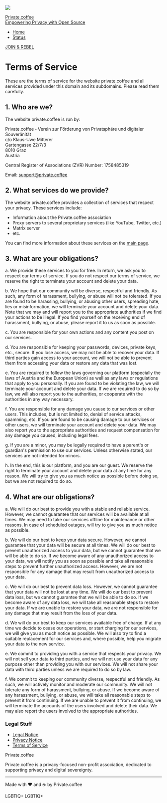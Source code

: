 [![](/assets/img/logo-inv_grad.svg)](https://private.coffee/)

[Private.coffee  
Empowering Privacy with Open Source](https://private.coffee/)

* [Home](https://private.coffee/index.html)
* [Status](https://status.private.coffee/)

[JOIN & REBEL](https://private.coffee/membership.html)

Terms of Service
================

These are the terms of service for the website private.coffee and all services provided under this domain and its subdomains. Please read them carefully.

1\. Who are we?
---------------

The website private.coffee is run by:

Private.coffee ‐ Verein zur Förderung von Privatsphäre und digitaler Souveränität  
c/o Klaus-Uwe Mitterer  
Gartengasse 22/7/3  
8010 Graz  
Austria  

Central Register of Associations (ZVR) Number: 1758485319

Email: [support@private.coffee](mailto:support@private.coffee)

2\. What services do we provide?
--------------------------------

The website private.coffee provides a collection of services that respect your privacy. These services include:

* Information about the Private.coffee association
* Proxy servers to several proprietary services (like YouTube, Twitter, etc.)
* Matrix server
* etc.

You can find more information about these services on the [main page](https://private.coffee/).

3\. What are your obligations?
------------------------------

a. We provide these services to you for free. In return, we ask you to respect our terms of service. If you do not respect our terms of service, we reserve the right to terminate your account and delete your data.

b. We hope that our community will be diverse, respectful and friendly. As such, any form of harassment, bullying, or abuse will not be tolerated. If you are found to be harassing, bullying, or abusing other users, spreading hate, lies or misinformation, we will terminate your account and delete your data. Note that we may and will report you to the appropriate authorities if we find your actions to be illegal. If you find yourself on the receiving end of harassment, bullying, or abuse, please report it to us as soon as possible.

c. You are responsible for your own actions and any content you post on our services.

d. You are responsible for keeping your passwords, devices, private keys, etc., secure. If you lose access, we may not be able to recover your data. If third parties gain access to your account, we will not be able to prevent them from accessing your data or restore any data that was lost.

e. You are required to follow the laws governing our platform (especially the laws of Austria and the European Union) as well as any laws or regulations that apply to you personally. If you are found to be violating the law, we will terminate your account and delete your data. If we are required to do so by law, we will also report you to the authorities, or cooperate with the authorities in any way necessary.

f. You are responsible for any damage you cause to our services or other users. This includes, but is not limited to, denial of service attacks, spamming, etc. If you are found to be causing damage to our services or other users, we will terminate your account and delete your data. We may also report you to the appropriate authorities and request compensation for any damage you caused, including legal fees.

g. If you are a minor, you may be legally required to have a parent's or guardian's permission to use our services. Unless otherwise stated, our services are not intended for minors.

h. In the end, this is our platform, and you are our guest. We reserve the right to terminate your account and delete your data at any time for any reason. We will try to give you as much notice as possible before doing so, but we are not required to do so.

4\. What are our obligations?
-----------------------------

a. We will do our best to provide you with a stable and reliable service. However, we cannot guarantee that our services will be available at all times. We may need to take our services offline for maintenance or other reasons. In case of scheduled outages, will try to give you as much notice as possible.

b. We will do our best to keep your data secure. However, we cannot guarantee that your data will be secure at all times. We will do our best to prevent unauthorized access to your data, but we cannot guarantee that we will be able to do so. If we become aware of any unauthorized access to your data, we will notify you as soon as possible and take all reasonable steps to prevent further unauthorized access. However, we are not responsible for any damage that may result from unauthorized access to your data.

c. We will do our best to prevent data loss. However, we cannot guarantee that your data will not be lost at any time. We will do our best to prevent data loss, but we cannot guarantee that we will be able to do so. If we become aware of any data loss, we will take all reasonable steps to restore your data. If we are unable to restore your data, we are not responsible for any damage that may result from the loss of your data.

d. We will do our best to keep our services available free of charge. If at any time we decide to cease our operations, or start charging for our services, we will give you as much notice as possible. We will also try to find a suitable replacement for our services and, where possible, help you migrate your data to the new service.

e. We commit to providing you with a service that respects your privacy. We will not sell your data to third parties, and we will not use your data for any purpose other than providing you with our services. We will not share your data with third parties unless we are required to do so by law.

f. We commit to keeping our community diverse, respectful and friendly. As such, we will actively monitor and moderate our community. We will not tolerate any form of harassment, bullying, or abuse. If we become aware of any harassment, bullying, or abuse, we will take all reasonable steps to prevent it from continuing. If we are unable to prevent it from continuing, we will terminate the accounts of the users involved and delete their data. We may also report the users involved to the appropriate authorities.

### Legal Stuff

* [Legal Notice](https://private.coffee/legal.html)
* [Privacy Notice](https://private.coffee/privacy.html)
* [Terms of Service](https://private.coffee/terms.html)

Private.coffee

Private.coffee is a privacy-focused non-profit association, dedicated to supporting privacy and digital sovereignty.

* * *

Made with ❤️ and ☕ by Private.coffee

LGBTIQ+ LGBTIQ+